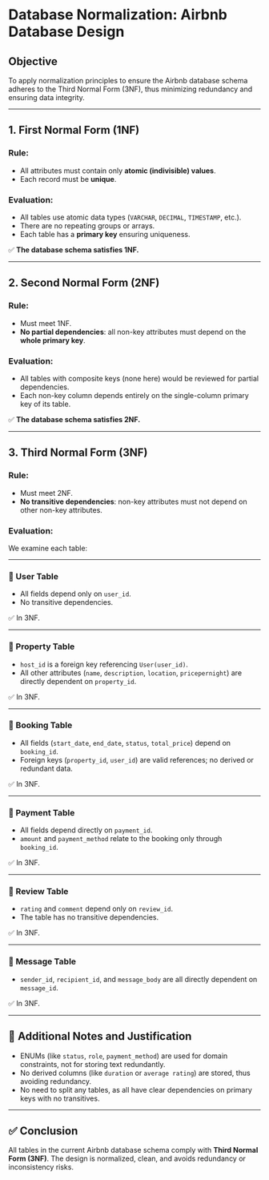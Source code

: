 # Database Normalization: Airbnb Database Design

## Objective
To apply normalization principles to ensure the Airbnb database schema adheres to the Third Normal Form (3NF), thus minimizing redundancy and ensuring data integrity.

---

## 1. First Normal Form (1NF)

### Rule:
- All attributes must contain only **atomic (indivisible) values**.
- Each record must be **unique**.

### Evaluation:
- All tables use atomic data types (`VARCHAR`, `DECIMAL`, `TIMESTAMP`, etc.).
- There are no repeating groups or arrays.
- Each table has a **primary key** ensuring uniqueness.

✅ **The database schema satisfies 1NF.**

---

## 2. Second Normal Form (2NF)

### Rule:
- Must meet 1NF.
- **No partial dependencies**: all non-key attributes must depend on the **whole primary key**.

### Evaluation:
- All tables with composite keys (none here) would be reviewed for partial dependencies.
- Each non-key column depends entirely on the single-column primary key of its table.

✅ **The database schema satisfies 2NF.**

---

## 3. Third Normal Form (3NF)

### Rule:
- Must meet 2NF.
- **No transitive dependencies**: non-key attributes must not depend on other non-key attributes.

### Evaluation:
We examine each table:

---

### 🔹 User Table
- All fields depend only on `user_id`.
- No transitive dependencies.

✅ In 3NF.

---

### 🔹 Property Table
- `host_id` is a foreign key referencing `User(user_id)`.
- All other attributes (`name`, `description`, `location`, `pricepernight`) are directly dependent on `property_id`.

✅ In 3NF.

---

### 🔹 Booking Table
- All fields (`start_date`, `end_date`, `status`, `total_price`) depend on `booking_id`.
- Foreign keys (`property_id`, `user_id`) are valid references; no derived or redundant data.

✅ In 3NF.

---

### 🔹 Payment Table
- All fields depend directly on `payment_id`.
- `amount` and `payment_method` relate to the booking only through `booking_id`.

✅ In 3NF.

---

### 🔹 Review Table
- `rating` and `comment` depend only on `review_id`.
- The table has no transitive dependencies.

✅ In 3NF.

---

### 🔹 Message Table
- `sender_id`, `recipient_id`, and `message_body` are all directly dependent on `message_id`.

✅ In 3NF.

---

## 🧹 Additional Notes and Justification

- ENUMs (like `status`, `role`, `payment_method`) are used for domain constraints, not for storing text redundantly.
- No derived columns (like `duration` or `average rating`) are stored, thus avoiding redundancy.
- No need to split any tables, as all have clear dependencies on primary keys with no transitives.

---

## ✅ Conclusion

All tables in the current Airbnb database schema comply with **Third Normal Form (3NF)**. The design is normalized, clean, and avoids redundancy or inconsistency risks.

